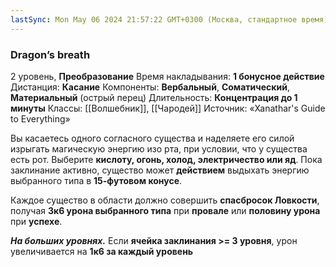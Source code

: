 ```yaml
---
lastSync: Mon May 06 2024 21:57:22 GMT+0300 (Москва, стандартное время)
---
```

### Dragon’s breath
2 уровень, **Преобразование**
Время накладывания: **1 бонусное действие**
Дистанция: **Касание**
Компоненты: **Вербальный**, **Соматический**, **Материальный** (острый перец)
Длительность: **Концентрация до 1 минуты**
Классы: [[Волшебник]], [[Чародей]]
Источник: «Xanathar's Guide to Everything»

Вы касаетесь одного согласного существа и наделяете его силой изрыгать магическую энергию изо рта, при условии, что у существа есть рот. Выберите **кислоту, огонь, холод, электричество или яд**. Пока заклинание активно, существо может **действием** выдыхать энергию выбранного типа в **15-футовом конусе**.

Каждое существо в области должно совершить **спасбросок Ловкости**, получая **3к6 урона выбранного типа** при **провале** или **половину урона** при **успехе**.

**_На больших уровнях._** Если **ячейка заклинания >= 3 уровня**, урон увеличивается на **1к6 за каждый уровень**